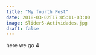 ```yaml
---
title: "My fourth Post"
date: 2018-03-02T17:05:11-03:00
image: Slider5-Actividades.jpg
draft: false
---
```


here we go  4